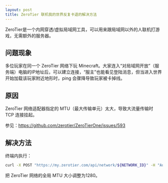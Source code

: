 ```yaml
---
layout: post
title: ZeroTier 联机我的世界反复卡退的解决方法
---
```


ZeroTier是一个内网穿透/虚拟局域网工具，可以用来跟局域网以外的人联机打游戏，无需额外的服务器。

## 问题现象

多位玩家在同一个 ZeroTier 网络下玩 Minecraft。大家连入“对局域网开放”（服务端）电脑的IP地址后，可以建立连接，“服主”也能看见登陆消息，但当进入世界开始加载该玩家附近地形时，ping 会骤降导致玩家被卡掉线。

## 原因

ZeroTier 网络适配器指定的 MTU（最大传输单元）太大，导致大流量传输时 TCP 连接挂起。

参见：https://github.com/zerotier/ZeroTierOne/issues/593

## 解决方法

终端内执行：

```bash
curl -X POST "https://my.zerotier.com/api/network/${NETWORK_ID}" -H "Authorization: bearer ${TOKEN}" -d '{"config": {"mtu": 1280}}'
```

把 ZeroTier 网络的全局 MTU 大小调整为1280。